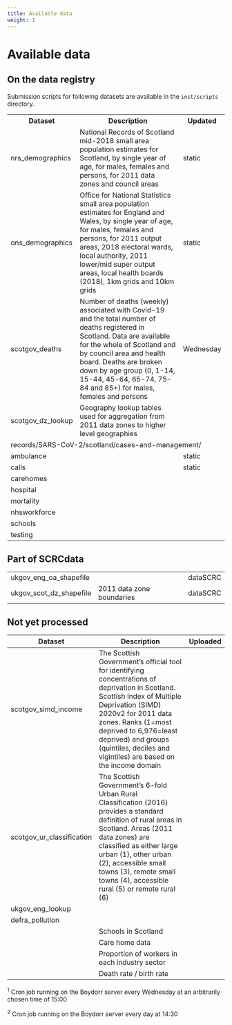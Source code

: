 ```yaml
---
title: Available data
weight: 1
---
```

# Available data

## On the data registry

Submission scripts for following datasets are available in the `inst/scripts` directory.

<table>
    <tr>
        <th>Dataset</th>
        <th>Description</th>
        <th>Updated</th>
    </tr>
    <tr>
        <td>nrs_demographics</td>
        <td>National Records of Scotland mid-2018 small area population estimates for Scotland, by single year of age, for males, females and persons, for 2011 data zones and council areas</td>
        <td>static</td>
    </tr>
    <tr>
        <td>ons_demographics</td>
        <td>Office for National Statistics small area population estimates for England and Wales, by single year of age, for males, females and persons, for 2011 output areas, 2018 electoral wards, local authority, 2011 lower/mid super output areas, local health boards (2018), 1km grids and 10km grids</td>
        <td>static</td>
    </tr>
    <tr>
        <td>scotgov_deaths</td>
        <td>Number of deaths (weekly) associated with Covid-19 and the total number of deaths registered in Scotland. Data are available for the whole of Scotland and by council area and health board. Deaths are broken down by age group (0, 1-14, 15-44, 45-64, 65-74, 75-84 and 85+) for males, females and persons</td>
        <td>Wednesday</td>
    </tr>
    <tr>
        <td>scotgov_dz_lookup</td>
        <td>Geography lookup tables used for aggregation from 2011 data zones to higher level geographies</td>
        <td></td>
    </tr>
    <tr>
    <td colspan = 3>records/SARS-CoV-2/scotland/cases-and-management/</td>
    </tr>
    <tr>
        <td>ambulance</td>
        <td></td>
        <td>static</td>
    </tr>
    <tr>
        <td>calls</td>
        <td></td>
        <td>static</td>
    </tr>
    <tr>
        <td>carehomes</td>
        <td></td>
        <td></td>
    </tr>
    <tr>
        <td>hospital</td>
        <td></td>
        <td></td>
    </tr>
    <tr>
        <td>mortality</td>
        <td></td>
        <td></td>
    </tr>
    <tr>
        <td>nhsworkforce</td>
        <td></td>
        <td></td>
    </tr>
    <tr>
        <td>schools</td>
        <td></td>
        <td></td>
    </tr>
    <tr>
        <td>testing</td>
        <td></td>
        <td></td>
    </tr>
</table>

## Part of SCRCdata

<table>
    <tr>
        <td>ukgov_eng_oa_shapefile</td>
        <td></td>
        <td>dataSCRC</td>
    </tr>
    <tr>
        <td>ukgov_scot_dz_shapefile</td>
        <td>2011 data zone boundaries</td>
        <td>dataSCRC</td>
    </tr>
</table>

## Not yet processed

| Dataset                   | Description                                    | Uploaded |
| ---                       | ---                                            | ---      |
| scotgov_simd_income       | The Scottish Government’s official tool for identifying concentrations of deprivation in Scotland. Scottish Index of Multiple Deprivation (SIMD) 2020v2 for 2011 data zones. Ranks (1=most deprived to 6,976=least deprived) and groups (quintiles, deciles and vigintiles) are based on the income domain |  |
| scotgov_ur_classification | The Scottish Government’s 6-fold Urban Rural Classification (2016) provides a standard definition of rural areas in Scotland. Areas (2011 data zones) are classified as either large urban (1), other urban (2), accessible small towns (3), remote small towns (4), accessible rural (5) or remote rural (6)                    |          |
| ukgov_eng_lookup          |                                                |          |
| defra_pollution           |                                                |          |
|                           | Schools in Scotland                            |          |
|                           | Care home data                                 |          |
|                           | Proportion of workers in each industry sector  |          |
|                           | Death rate / birth rate                        |          |

<sup>1</sup> Cron job running on the Boydorr server every Wednesday at an arbitrarily chosen time of 15:00 

<sup>2</sup> Cron job running on the Boydorr server every day at 14:30
